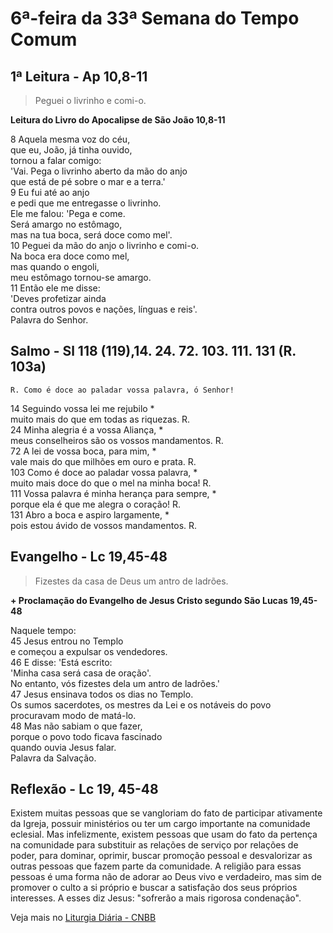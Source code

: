 # 6ª-feira da 33ª Semana do Tempo Comum

## 1ª Leitura - Ap 10,8-11

> Peguei o livrinho e comi-o.

**Leitura do Livro do Apocalipse de São João 10,8-11**

8 Aquela mesma voz do céu,   
 que eu, João, já tinha ouvido,   
 tornou a falar comigo:   
 'Vai. Pega o livrinho aberto da mão do anjo   
 que está de pé sobre o mar e a terra.'   
9 Eu fui até ao anjo   
 e pedi que me entregasse o livrinho.   
 Ele me falou: 'Pega e come.   
 Será amargo no estômago,   
 mas na tua boca, será doce como mel'.   
10 Peguei da mão do anjo o livrinho e comi-o.   
 Na boca era doce como mel,   
 mas quando o engoli,   
 meu estômago tornou-se amargo.   
11 Então ele me disse:   
 'Deves profetizar ainda   
 contra outros povos e nações, línguas e reis'.   
 Palavra do Senhor.

## Salmo - Sl 118 (119),14. 24. 72. 103. 111. 131 (R. 103a)

`R. Como é doce ao paladar vossa palavra, ó Senhor!`

14 Seguindo vossa lei me rejubilo *   
 muito mais do que em todas as riquezas. R.       
24 Minha alegria é a vossa Aliança, *   
 meus conselheiros são os vossos mandamentos. R.       
72 A lei de vossa boca, para mim, *   
 vale mais do que milhões em ouro e prata. R.       
103 Como é doce ao paladar vossa palavra, *   
 muito mais doce do que o mel na minha boca! R.       
111 Vossa palavra é minha herança para sempre, *   
 porque ela é que me alegra o coração! R.       
131 Abro a boca e aspiro largamente, *   
 pois estou ávido de vossos mandamentos. R.

## Evangelho - Lc 19,45-48

> Fizestes da casa de Deus um antro de ladrões.

**+ Proclamação do Evangelho de Jesus Cristo segundo São Lucas  19,45-48**

Naquele tempo:   
45 Jesus entrou no Templo   
 e começou a expulsar os vendedores.   
46 E disse: 'Está escrito:   
 'Minha casa será casa de oração'.   
 No entanto, vós fizestes dela um antro de ladrões.'   
47 Jesus ensinava todos os dias no Templo.   
 Os sumos sacerdotes, os mestres da Lei e os notáveis do povo   
 procuravam modo de matá-lo.   
48 Mas não sabiam o que fazer,   
 porque o povo todo ficava fascinado   
 quando ouvia Jesus falar.   
 Palavra da Salvação.

## Reflexão - Lc 19, 45-48

Existem muitas pessoas que se vangloriam do fato de participar ativamente da Igreja, possuir ministérios ou ter um cargo importante na comunidade eclesial. Mas infelizmente, existem pessoas que usam do fato da pertença na comunidade para substituir as relações de serviço por relações de poder, para dominar, oprimir, buscar promoção pessoal e desvalorizar as outras pessoas que fazem parte da comunidade. A religião para essas pessoas é uma forma não de adorar ao Deus vivo e verdadeiro, mas sim de promover o culto a si próprio e buscar a satisfação dos seus próprios interesses. A esses diz Jesus: "sofrerão a mais rigorosa condenação".

Veja mais no [Liturgia Diária - CNBB](http://liturgiadiaria.cnbb.org.br/app/user/user/UserView.php?ano=2016&mes=11&dia=18)